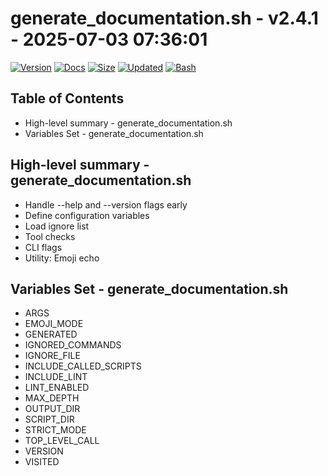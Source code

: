 # generate_documentation.sh - v2.4.1 - 2025-07-03 07:36:01

[![Version](https://img.shields.io/badge/version-2.4.1-purple.svg)](./generate_documentation.sh)
[![Docs](https://img.shields.io/badge/docs-generated-orange.svg)](./docs/generate_documentation.md)
[![Size](https://img.shields.io/badge/size-9.3KB-yellow)](./generate_documentation.sh)
[![Updated](https://img.shields.io/badge/updated-2025--07--03-blue)](./generate_documentation.sh)
[![Bash](https://img.shields.io/badge/bash-5--2--21-red)](https://www.gnu.org/software/bash/)

## Table of Contents
- High-level summary - generate_documentation.sh
- Variables Set - generate_documentation.sh

## High-level summary - generate_documentation.sh
- Handle --help and --version flags early
- Define configuration variables
- Load ignore list
- Tool checks
- CLI flags
- Utility: Emoji echo

## Variables Set - generate_documentation.sh
- ARGS
- EMOJI_MODE
- GENERATED
- IGNORED_COMMANDS
- IGNORE_FILE
- INCLUDE_CALLED_SCRIPTS
- INCLUDE_LINT
- LINT_ENABLED
- MAX_DEPTH
- OUTPUT_DIR
- SCRIPT_DIR
- STRICT_MODE
- TOP_LEVEL_CALL
- VERSION
- VISITED
